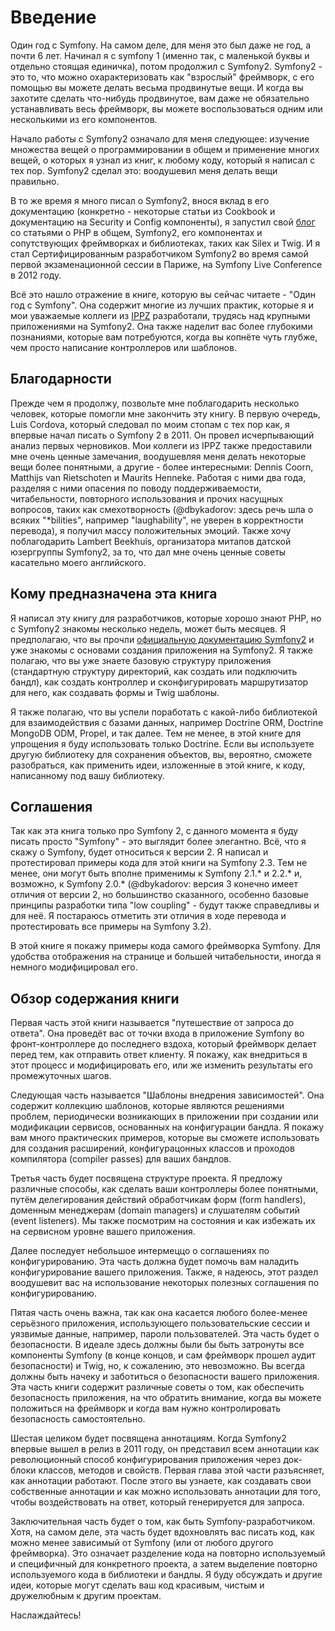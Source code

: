 # Введение

Один год с Symfony. На самом деле, для меня это был даже не год, а почти 6 лет. Начинал я с symfony 1 (именно так, с маленькой буквы и отдельно стоящая единичка), потом продолжил с Symfony2. Symfony2 - это то, что можно охарактеризовать как "взрослый" фреймворк, с его помощью вы можете делать весьма продвинутые вещи. И когда вы захотите сделать что-нибудь продвинутое, вам даже не обязательно устанавливать весь фреймворк, вы можете воспользоваться одним или несколькими из его компонентов.

Начало работы с Symfony2 означало для меня следующее: изучение множества вещей о программировании в общем и применение многих вещей, о которых я узнал из книг, к любому коду, который я написал с тех пор. Symfony2 сделал это: воодушевил меня делать вещи правильно.

В то же время я много писал о Symfony2, внося вклад в его документацию (конкретно - некоторые статьи из Cookbook и документацию на Security и Config компоненты), я запустил свой [блог](http://php-and-symfony.matthiasnoback.nl) со статьями о PHP в общем, Symfony2, его компонентах и сопутствующих фреймворках и библиотеках, таких как Silex и Twig. И я стал Сертифицированным разработчиком Symfony2 во время самой первой экзаменационной сессии в Париже, на Symfony Live Conference в 2012 году.

Всё это нашло отражение в книге, которую вы сейчас читаете - "Один год с Symfony". Она содержит многие из лучших практик, которые я и мои уважаемые коллеги из [IPPZ](http://www.ippz.nl) разработали, трудясь над крупными приложениями на Symfony2. Она также наделит вас более глубокими познаниями, которые вам потребуются, когда вы копнёте чуть глубже, чем просто написание контроллеров или шаблонов.

## Благодарности

Прежде чем я продолжу, позвольте мне поблагодарить несколько человек, которые помогли мне закончить эту книгу. В первую очередь, Luis Cordova, который следовал по моим стопам с тех пор как, я впервые начал писать о Symfony 2 в 2011. Он провел исчерпывающий анализ первых черновиков. Мои коллеги из IPPZ также предоставили мне очень ценные замечания, воодушевляя меня делать некоторые вещи более понятными, а другие - более интересными: Dennis Coorn, Matthijs van Rietschoten и Maurits Henneke. Работая с ними два года, разделяя с ними опасения по поводу поддерживаемости, читабельности, повторного использования и прочих насущных вопросов, таких как смехотворность (@dbykadorov: здесь речь шла о всяких "*bilities", например "laughability", не уверен в корректности перевода), я получил массу положительных эмоций. Также хочу поблагодарить Lambert Beekhuis, организатора митапов датской юзергруппы Symfony2, за то, что дал мне очень ценные советы касательно моего английского.

## Кому предназначена эта книга

Я написал эту книгу для разработчиков, которые хорошо знают PHP, но с Symfony2 знакомы несколько недель, может быть месяцев. Я предполагаю, что вы прочли [официальную документацию Symfony2](http://symfony.com/doc/current/index.html) и уже знакомы с основами создания приложения на Symfony2. Я также полагаю, что вы уже знаете базовую структуру приложения (стандартную структуру директорий, как создать или подключить бандл), как создать контроллер и сконфигурировать маршрутизатор для него, как создавать формы и Twig шаблоны.

Я также полагаю, что вы успели поработать с какой-либо библиотекой для взаимодействия с базами данных, например Doctrine ORM, Doctrine MongoDB ODM, Propel, и так далее. Тем не менее, в этой книге для упрощения я буду использовать только Doctrine. Если вы используете другую библиотеку для сохранения объектов, вы, вероятно, сможете разобраться, как применить идеи, изложенные в этой книге, к коду, написанному под вашу библиотеку.

## Соглашения

Так как эта книга только про Symfony 2, с данного момента я буду писать просто "Symfony" - это выглядит более элегантно. Всё, что я скажу о Symfony, будет относиться к версии 2. Я написал и протестировал примеры кода для этой книги на Symfony 2.3. Тем не менее, они могут быть вполне применимы к Symfony 2.1.* и 2.2.* и, возможно, к Symfony 2.0.* (@dbykadorov: версия 3 конечно имеет отличия от версии 2, но большинство сказанного, особенно базовые принципы разработки типа "low coupling" - будут также справедливы и для неё. Я постараюсь отметить эти отличия в ходе перевода и протестировать все примеры на Symfony 3.2).

В этой книге я покажу примеры кода самого фреймворка Symfony. Для удобства отображения на странице и большей читабельности, иногда я немного модифицировал его.

## Обзор содержания книги

Первая часть этой книги называется "путешествие от запроса до ответа". Она проведёт вас от точки входа в приложение Symfony во фронт-контроллере до последнего вздоха, который фреймворк делает перед тем, как отправить ответ клиенту. Я покажу, как внедриться в этот процесс и модифицировать его, или же изменить результаты его промежуточных шагов.

Следующая часть называется "Шаблоны внедрения зависимостей". Она содержит коллекцию шаблонов, которые являются решениями проблем, периодически возникающих в приложении при создании или модификации сервисов, основанных на конфигурации бандла. Я покажу вам много практических примеров, которые вы сможете использовать для создания расширений, конфигурацонных классов и проходов компилятора (compiler passes) для ваших бандлов.

Третья часть будет посвящена структуре проекта. Я предложу различные способы, как сделать ваши контроллеры более понятными, путём делегирования действий обработчикам форм (form handlers), доменным менеджерам (domain managers) и слушателям событий (event listeners). Мы также посмотрим на состояния и как избежать их на сервисном уровне вашего приложения.

Далее последует небольшое интермеццо о соглашениях по конфигурированию. Эта часть должна будет помочь вам наладить конфигурирование вашего приложения. Также, я надеюсь, этот раздел воодушевит вас на использование некоторых полезных соглашения по конфигурированию.

Пятая часть очень важна, так как она касается любого более-менее серьёзного приложения, использующего пользовательские сессии и уязвимые данные, например, пароли пользователей. Эта часть будет о безопасности. В идеале здесь должны были бы быть затронуты все компоненты Symfony (в конце концов, и сам фреймворк прошел аудит безопасности) и Twig, но, к сожалению, это невозможно. Вы всегда должны быть начеку и заботиться о безопасности вашего приложения. Эта часть книги содержит различные советы о том, как обеспечить безопасность приложения, на что обратить внимание, когда вы можете положиться на фреймворк и когда вам нужно контролировать безопасность самостоятельно.

Шестая целиком будет посвящена аннотациям. Когда Symfony2 впервые вышел в релиз в 2011 году, он представил всем аннотации как революционный способ конфигурирования приложения через док-блоки классов, методов и свойств. Первая глава этой части разъясняет, как аннотации работают. После этого вы узнаете, как создавать свои собственные аннотации и как можно использовать аннотации для того, чтобы воздействовать на ответ, который генерируется для запроса.

Заключительная часть будет о том, как быть Symfony-разработчиком. Хотя, на самом деле, эта часть будет вдохновлять вас писать код, как можно менее зависимый от Symfony (или от любого другого фреймворка). Это означает разделение кода на повторно используемый и специфичный для конкретного проекта, а затем выделение повторно используемого кода в библиотеки и бандлы. Я буду обсуждать и другие идеи, которые могут сделать ваш код красивым, чистым и дружелюбным к другим проектам.


Наслаждайтесь!